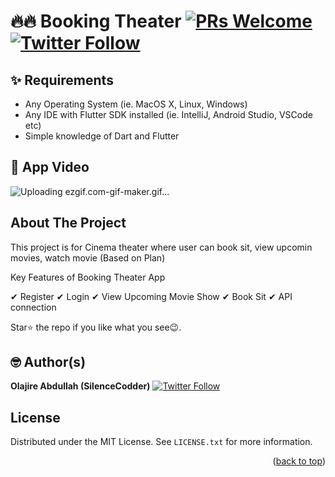 
# 🔥🔥 Booking Theater [![PRs Welcome](https://img.shields.io/badge/PRs-welcome-brightgreen.svg?style=flat-square)](http://makeapullrequest.com)  [![Twitter Follow](https://img.shields.io/twitter/follow/SilenceCodder.svg?style=social)](https://twitter.com/SilenceCodder)


## ✨ Requirements
* Any Operating System (ie. MacOS X, Linux, Windows)
* Any IDE with Flutter SDK installed (ie. IntelliJ, Android Studio, VSCode etc)
* Simple knowledge of Dart and Flutter

## 📸 App Video
![Uploading ezgif.com-gif-maker.gif…]()

<!-- ABOUT THE PROJECT -->
## About The Project
This project is for Cinema theater where user can book sit, view upcomin movies, watch movie (Based on Plan)

Key Features of Booking Theater App

✔ Register
✔ Login
✔ View Upcoming Movie Show
✔ Book Sit
✔ API connection


Star⭐ the repo if you like what you see😉.

## 🤓 Author(s)
**Olajire Abdullah (SilenceCodder)** [![Twitter Follow](https://img.shields.io/twitter/follow/SilenceCodder.svg?style=social)](https://twitter.com/SilenceCodder)

<!-- LICENSE -->
## License

Distributed under the MIT License. See `LICENSE.txt` for more information.

<p align="right">(<a href="#top">back to top</a>)</p>
